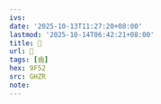 ```yaml
---
ivs:
date: '2025-10-13T11:27:20+08:00'
lastmod: '2025-10-14T06:42:21+08:00'
title: 󰗂
url: 󰗂
tags: [齒]
hex: 9F52
src: GHZR
note:
---
```


